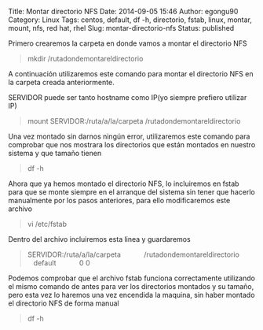 Title: Montar directorio NFS
Date: 2014-09-05 15:46
Author: egongu90
Category: Linux
Tags: centos, default, df -h, directorio, fstab, linux, montar, mount, nfs, red hat, rhel
Slug: montar-directorio-nfs
Status: published

Primero crearemos la carpeta en donde vamos a montar el directorio NFS

> mkdir /rutadondemontareldirectorio

A continuación utilizaremos este comando para montar el directorio NFS
en la carpeta creada anteriormente.

SERVIDOR puede ser tanto hostname como IP(yo siempre prefiero utilizar
IP)

> mount SERVIDOR:/ruta/a/la/carpeta /rutadondemontareldirectorio

Una vez montado sin darnos ningún error, utilizaremos este comando para
comprobar que nos mostrara los directorios que están montados en nuestro
sistema y que tamaño tienen

> df -h

Ahora que ya hemos montado el directorio NFS, lo incluiremos en fstab
para que se monte siempre en el arranque del sistema sin tener que
hacerlo manualmente por los pasos anteriores, para ello modificaremos
este archivo

> vi /etc/fstab

Dentro del archivo incluiremos esta linea y guardaremos

> SERVIDOR:/ruta/a/la/carpeta            /rutadondemontareldirectorio  
>          default            0 0

Podemos comprobar que el archivo fstab funciona correctamente utilizando
el mismo comando de antes para ver los directorios montados y su tamaño,
pero esta vez lo haremos una vez encendida la maquina, sin haber montado
el directorio NFS de forma manual

> df -h
